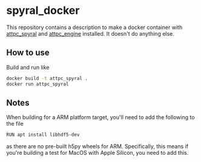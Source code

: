 # spyral_docker

This repository contains a description to make a docker container with [attpc_spyral](https://github.com/ATTPC/Spyral) and [attpc_engine](https://github.com/ATTPC/attpc_engine) installed. It doesn't do anything else.

## How to use

Build and run like

```bash
docker build -t attpc_spyral .
docker run attpc_spyral
```

## Notes

When building for a ARM platform target, you'll need to add the following to the file

```txt
RUN apt install libhdf5-dev
```

as there are no pre-built h5py wheels for ARM. Specifically, this means if you're building a test for MacOS with Apple Silicon, you need to add this.